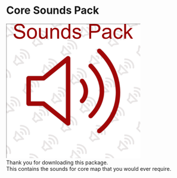 # Core Sounds Pack
<img width="360px" height="360px" src="pack-icon.png"/>
<br>
Thank you for downloading this package.
<br>
This contains the sounds for core map that you would ever require.
